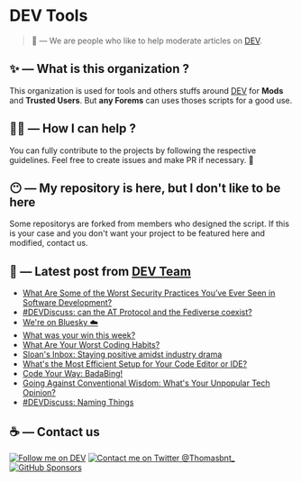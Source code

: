# DEV Tools

> 🔧 — We are people who like to help moderate articles on [DEV](https://dev.to).

## ✨ — What is this organization ?

This organization is used for tools and others stuffs around [DEV](https://dev.to) for **Mods** and **Trusted Users**. But __any Forems__ can uses thoses scripts for a good use.


## 💪🏼 — How I can help ?

You can fully contribute to the projects by following the respective guidelines. Feel free to create issues and make PR if necessary. 🎉

## 😶 — My repository is here, but I don't like to be here

Some repositorys are forked from members who designed the script. If this is your case and you don't want your project to be featured here and modified, contact us.

## 📝 — Latest post from [DEV Team](https://dev.to/devteam)

<!-- BLOG-POST-LIST:START -->
- [What Are Some of the Worst Security Practices You’ve Ever Seen in Software Development?](https://dev.to/devteam/what-are-some-of-the-worst-security-practices-youve-ever-seen-in-software-development-15h9)
- [#DEVDiscuss: can the AT Protocol and the Fediverse coexist?](https://dev.to/devteam/devdiscuss-can-the-at-protocol-and-the-fediverse-coexist-4d74)
- [We&#39;re on Bluesky ☁️](https://dev.to/devteam/were-on-bluesky-4k44)
- [What was your win this week?](https://dev.to/devteam/what-was-your-win-this-week-33e6)
- [What Are Your Worst Coding Habits?](https://dev.to/devteam/what-are-your-worst-coding-habits-4jeh)
- [Sloan&#39;s Inbox: Staying positive amidst industry drama](https://dev.to/devteam/sloans-inbox-staying-positive-amidst-industry-drama-16i4)
- [What&#39;s the Most Efficient Setup for Your Code Editor or IDE?](https://dev.to/devteam/whats-the-most-efficient-setup-for-your-code-editor-or-ide-21hd)
- [Code Your Way: BadaBing!](https://dev.to/devteam/code-your-way-badabing-1cj3)
- [Going Against Conventional Wisdom: What&#39;s Your Unpopular Tech Opinion?](https://dev.to/devteam/going-against-conventional-wisdom-whats-your-unpopular-tech-opinion-5fag)
- [#DEVDiscuss: Naming Things](https://dev.to/devteam/devdiscuss-naming-things-25p4)
<!-- BLOG-POST-LIST:END -->


## ☕ — Contact us

[![Follow me on DEV](https://img.shields.io/badge/dev.to-%2308090A.svg?&style=for-the-badge&logo=dev.to&logoColor=white&alt=devto)](https://dev.to/thomasbnt)
[![Contact me on Twitter @Thomasbnt_](https://img.shields.io/badge/Contact%20me%20on%20Twitter-%231DA1F2.svg?&style=for-the-badge&logo=twitter&logoColor=white&alt=twitter)](https://twitter.com/messages/1142357270-1142357270?text=Hello,%20I%20contact%20you%20from%20devtotools%20&recipient_id=1142357270) [![GitHub Sponsors](https://img.shields.io/badge/Sponsor%20me-%23EA54AE.svg?&style=for-the-badge&logo=github-sponsors&logoColor=white)](https://github.com/sponsors/thomasbnt)


